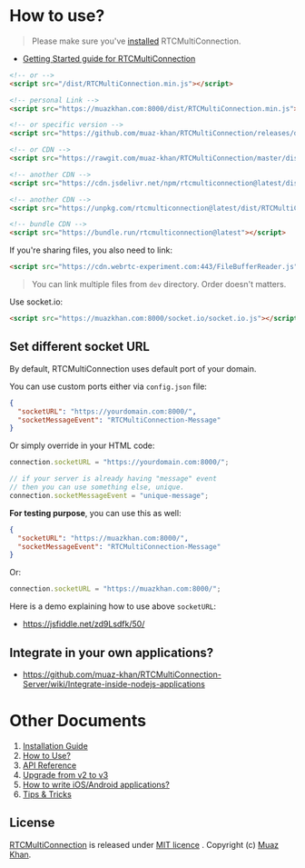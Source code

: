 # How to use?

> Please make sure you've [installed](https://github.com/muaz-khan/RTCMultiConnection/tree/master/docs/installation-guide.md) RTCMultiConnection.

- [Getting Started guide for RTCMultiConnection](https://github.com/muaz-khan/RTCMultiConnection/tree/master/docs/getting-started.md)

```html
<!-- or -->
<script src="/dist/RTCMultiConnection.min.js"></script>

<!-- personal Link -->
<script src="https://muazkhan.com:8000/dist/RTCMultiConnection.min.js"></script>

<!-- or specific version -->
<script src="https://github.com/muaz-khan/RTCMultiConnection/releases/download/3.4.7/RTCMultiConnection.js"></script>

<!-- or CDN -->
<script src="https://rawgit.com/muaz-khan/RTCMultiConnection/master/dist/RTCMultiConnection.min.js"></script>

<!-- another CDN -->
<script src="https://cdn.jsdelivr.net/npm/rtcmulticonnection@latest/dist/RTCMultiConnection.min.js"></script>

<!-- another CDN -->
<script src="https://unpkg.com/rtcmulticonnection@latest/dist/RTCMultiConnection.min.js"></script>

<!-- bundle CDN -->
<script src="https://bundle.run/rtcmulticonnection@latest"></script>
```

If you're sharing files, you also need to link:

```html
<script src="https://cdn.webrtc-experiment.com:443/FileBufferReader.js"></script>
```

> You can link multiple files from `dev` directory. Order doesn't matters.

Use socket.io:

```html
<script src="https://muazkhan.com:8000/socket.io/socket.io.js"></script>
```

## Set different socket URL

By default, RTCMultiConnection uses default port of your domain.

You can use custom ports either via `config.json` file:

```json
{
  "socketURL": "https://yourdomain.com:8000/",
  "socketMessageEvent": "RTCMultiConnection-Message"
}
```

Or simply override in your HTML code:

```javascript
connection.socketURL = "https://yourdomain.com:8000/";

// if your server is already having "message" event
// then you can use something else, unique.
connection.socketMessageEvent = "unique-message";
```

**For testing purpose**, you can use this as well:

```json
{
  "socketURL": "https://muazkhan.com:8000/",
  "socketMessageEvent": "RTCMultiConnection-Message"
}
```

Or:

```javascript
connection.socketURL = "https://muazkhan.com:8000/";
```

Here is a demo explaining how to use above `socketURL`:

- https://jsfiddle.net/zd9Lsdfk/50/

## Integrate in your own applications?

- https://github.com/muaz-khan/RTCMultiConnection-Server/wiki/Integrate-inside-nodejs-applications

# Other Documents

1. [Installation Guide](https://github.com/muaz-khan/RTCMultiConnection/tree/master/docs/installation-guide.md)
2. [How to Use?](https://github.com/muaz-khan/RTCMultiConnection/tree/master/docs/how-to-use.md)
3. [API Reference](https://github.com/muaz-khan/RTCMultiConnection/tree/master/docs/api.md)
4. [Upgrade from v2 to v3](https://github.com/muaz-khan/RTCMultiConnection/tree/master/docs/upgrade.md)
5. [How to write iOS/Android applications?](https://github.com/muaz-khan/RTCMultiConnection/tree/master/docs/ios-android.md)
6. [Tips & Tricks](https://github.com/muaz-khan/RTCMultiConnection/blob/master/docs/tips-tricks.md)

## License

[RTCMultiConnection](https://github.com/muaz-khan/RTCMultiConnection) is released under [MIT licence](https://github.com/muaz-khan/RTCMultiConnection/blob/master/LICENSE.md) . Copyright (c) [Muaz Khan](http://www.MuazKhan.com/).

